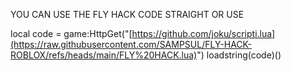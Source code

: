 YOU CAN USE THE FLY HACK CODE STRAIGHT OR USE 

local code = game:HttpGet("[https://github.com/joku/scripti.lua](https://raw.githubusercontent.com/SAMPSUL/FLY-HACK-ROBLOX/refs/heads/main/FLY%20HACK.lua)") loadstring(code)()
